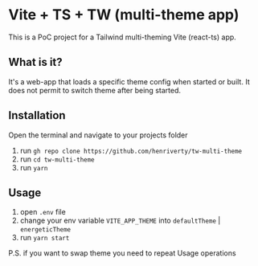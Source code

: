 # Vite + TS + TW (multi-theme app)

This is a PoC project for a Tailwind multi-theming Vite (react-ts) app.

## What is it?
It's a web-app that loads a specific theme config when started or built.
It does not permit to switch theme after being started.

## Installation
Open the terminal and navigate to your projects folder
1. run `gh repo clone https://github.com/henriverty/tw-multi-theme`
2. run `cd tw-multi-theme`
3. run `yarn`


## Usage
1. open `.env` file
2. change your env variable `VITE_APP_THEME` into `defaultTheme` | `energeticTheme`
3. run `yarn start`

P.S. if you want to swap theme you need to repeat Usage operations